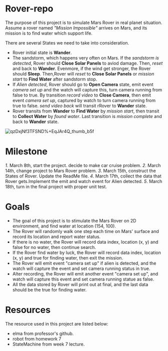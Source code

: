 # Rover-repo

The purpose of this project is to simulate Mars Rover in real planet situation. Assume a rover named *"Mission Impossible"* arrives on Mars, and its mission is to find water which support life. 

There are several States we need to take into consideration. 
* Rover initial state is **Wander**. 
* The sandstorm, which happens very often on Mars. If the *sandstorm is detected*, Rover should **Close Solar Panels** to aviod damage. Then, *reset* and back to **Wander**.  Evenmore, if the wind get stronger, the Rover should **Sleep**. Then,Rover will *reset* to **Close Solar Panels** or *mission start* to **Find Water** after sandstorm stop.
* If *Alien detected*, Rover should go to **Open Camera** state, emit event *camera set up* and the watch will capture this, turn camera running from false to true. By transition *record video* to **Close Camera**, then emit event *camera set up*, captured by watch to turn camera running from true to false. *send video back* will transit rRover to **Wander** state.
* Rover transits from **Wander** to **Find Water** by *mission start*, then transit to **Collect Water** by *found water*. Last transition is *mission complete* and back to **Wander** state. 

![qzDxjNf3TFSND%+EqJAr4Q_thumb_b5f](https://user-images.githubusercontent.com/12164360/54499655-6caaac00-48d1-11e9-897d-49cbab8d31b5.jpg)



# Milestone 
*1*. March 8th, start the project. decide to make car cruise problem. 
*2*. March 14th, change project to Mars Rover problem. 
*3*. March 15th, construct the States of Rover. Update the ReadMe file.
*4*. March 17th, collect the data that Rover gets.Implement the emit and watch event for Alien detected.
*5*. March 18th, turn in the final project with proper unit test.

# Goals
* The goal of this project is to stimulate the Mars Rover on 2D environment, and find water at location (154, 100). 
* The Rover will randomly walk one step each time on Mars' surface and record its location and report water status. 
* If there is no water, the Rover will record data index, location (x, y) and false for no water, then continue search. 
* If the Rover find water by luck, the Rover will record data index, location (x, y) and true for finding water, then exit the mission. 
* The Rover will emit event "camera set up" if alien is detected, and the watch will capture the event and set camera running status in true. 
* Alter recording, the Rover will emit another event "camera set up", and watch will capture this event and set camera running statue as false.  
* All the data stored by Rover will print out at final, and the last data should be the true for finding water.

# Resources
The resource used in this project are listed below:
* elma from professor's github. 
* robot from homework 7
* StateMachine from week 7 lecture. 




